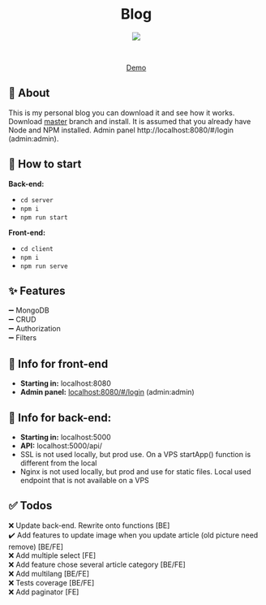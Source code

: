 <h1 align="center">Blog</h1>

<div align="center"> 
  <img src="https://skillicons.dev/icons?i=nodejs,vue,scss,ts" />
</div> 

&#xa0;

<div align="center"> 
  <a href="https://crynet.tech/#/">Demo</a>
</div>


## :dart: About ##

This is my personal blog you can download it and see how it works. Download [master](https://github.com/uCryNet/blog/archive/refs/heads/master.zip) branch and install. It is assumed that you already have Node and NPM installed. Admin panel http://localhost:8080/#/login (admin:admin).
## :checkered_flag: How to start
**Back-end:**
* `cd server`
* `npm i`
* `npm run start`

**Front-end:**
* `cd client`
* `npm i`
* `npm run serve`

## :sparkles: Features ##
:heavy_minus_sign: MongoDB \
:heavy_minus_sign: CRUD \
:heavy_minus_sign: Authorization \
:heavy_minus_sign: Filters

## :memo: Info for front-end
* **Starting in:** localhost:8080
* **Admin panel:** [localhost:8080/#/login](localhost:8080/#/login) (admin:admin)

## :memo: Info for back-end:
* **Starting in:** localhost:5000
* **API:** localhost:5000/api/
* SSL is not used locally, but prod use. On a VPS startApp() function is different from the local
* Nginx is not used locally, but prod and use for static files. Local used endpoint that is not available on a VPS


## :white_check_mark: Todos
:x: Update back-end. Rewrite onto functions [BE] \
:heavy_check_mark: Add features to update image when you update article (old picture need remove) [BE/FE] \
:x: Add multiple select [FE] \
:x: Add feature chose several article category [BE/FE] \
:x: Add multilang [BE/FE] \
:x: Tests coverage  [BE/FE] \
:x: Add paginator [FE]
